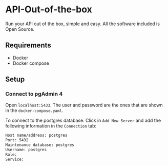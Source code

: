 # API-Out-of-the-box

Run your API out of the box, simple and easy. All the software included is Open Source.

## Requirements

- Docker
- Docker compose

## Setup
### Connect to pgAdmin 4
Open `localhost:5433`. The user and password are the ones that are shown in the `docker-compose.yaml`.

To connect to the postgres database. Click in `Add New Server` and add the following information
in the `Connection` tab:

````bash
Host name/address: postgres
Port: 5432
Maintenance database: postgres
Username: postgres
Role:
Service:
````